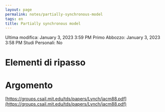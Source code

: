 ```yaml
---
layout: page
permalink: notes/partially-synchronous-model
tags: en
title: Partially synchronous model
---
```


Ultima modifica: January 3, 2023 3:59 PM
Primo Abbozzo: January 3, 2023 3:58 PM
Studi Personali: No

# Elementi di ripasso

# Argomento

[](https://groups.csail.mit.edu/tds/papers/Lynch/jacm88.pdf)

[https://groups.csail.mit.edu/tds/papers/Lynch/jacm88.pdf](https://groups.csail.mit.edu/tds/papers/Lynch/jacm88.pdf)
